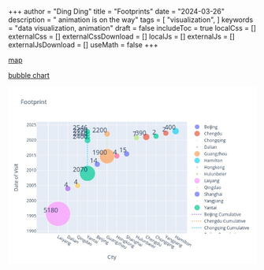+++
author = "Ding Ding"
title = "Footprints"
date = "2024-03-26"
description = " animation is on the way"
tags = [
    "visualization",
]
keywords = "data visualization, animation"
draft = false
includeToc = true
localCss = []
externalCss = []
externalCssDownload = []
localJs = []
externalJs = []
externalJsDownload = []
useMath = false
+++

[map](./bubbles.html)

[bubble chart](./bubbles.html)

![bubble image](./bubbles.jpg)